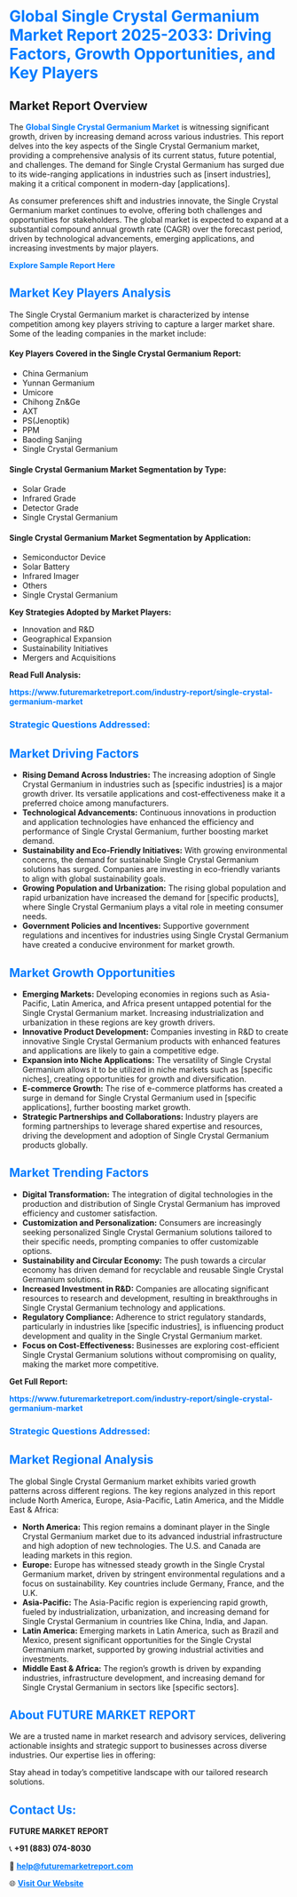 <h1 style="color: #007BFF;">Global Single Crystal Germanium Market Report 2025-2033: Driving Factors, Growth Opportunities, and Key Players</h1>

<section id="overview">
<h2>Market Report Overview</h2>
<p>The <a href="https://www.futuremarketreport.com/industry-report/single-crystal-germanium-market" style="color: #007BFF; text-decoration: none;"><strong>Global Single Crystal Germanium Market</strong></a> is witnessing significant growth, driven by increasing demand across various industries. This report delves into the key aspects of the Single Crystal Germanium market, providing a comprehensive analysis of its current status, future potential, and challenges. The demand for Single Crystal Germanium has surged due to its wide-ranging applications in industries such as [insert industries], making it a critical component in modern-day [applications].</p>
<p>As consumer preferences shift and industries innovate, the Single Crystal Germanium market continues to evolve, offering both challenges and opportunities for stakeholders. The global market is expected to expand at a substantial compound annual growth rate (CAGR) over the forecast period, driven by technological advancements, emerging applications, and increasing investments by major players.</p>
</section>

<section id="overview">
<p><a href="https://www.futuremarketreport.com/request-sample/reportId=30429" style="color: #007BFF; text-decoration: none;"><strong>Explore Sample Report Here</strong></a></p>
</section>

<section id="key-players">
<h2 style="color: #007BFF;">Market Key Players Analysis</h2>
<p>The Single Crystal Germanium market is characterized by intense competition among key players striving to capture a larger market share. Some of the leading companies in the market include:</p>
<h4>Key Players Covered in the Single Crystal Germanium Report:</h4>
<ul><li>China Germanium</li><li>Yunnan Germanium</li><li>Umicore</li><li>Chihong Zn&amp;Ge</li><li>AXT</li><li>PS(Jenoptik)</li><li>PPM</li><li>Baoding Sanjing</li><li>Single Crystal Germanium</li></ul>
<h4>Single Crystal Germanium Market Segmentation by Type:</h4>
<ul><li>Solar Grade</li><li>Infrared Grade</li><li>Detector Grade</li><li>Single Crystal Germanium</li></ul>

<h4>Single Crystal Germanium Market Segmentation by Application:</h4>
<ul><li>Semiconductor Device</li><li>Solar Battery</li><li>Infrared Imager</li><li>Others</li><li>Single Crystal Germanium</li></ul>
<p><strong>Key Strategies Adopted by Market Players:</strong></p>
<ul>
<li>Innovation and R&D</li>
<li>Geographical Expansion</li>
<li>Sustainability Initiatives</li>
<li>Mergers and Acquisitions</li>
</ul>
</section>

<section>
<p><strong>Read Full Analysis: </strong></p><a href="https://www.futuremarketreport.com/industry-report/single-crystal-germanium-market" style="color: #007BFF; text-decoration: none;"><strong>https://www.futuremarketreport.com/industry-report/single-crystal-germanium-market</strong></a>
<h3 style="color: #007BFF;">Strategic Questions Addressed:</h3>
</section>

<section id="driving-factors">
<h2 style="color: #007BFF;">Market Driving Factors</h2>
<ul>
<li><strong>Rising Demand Across Industries:</strong> The increasing adoption of Single Crystal Germanium in industries such as [specific industries] is a major growth driver. Its versatile applications and cost-effectiveness make it a preferred choice among manufacturers.</li>
<li><strong>Technological Advancements:</strong> Continuous innovations in production and application technologies have enhanced the efficiency and performance of Single Crystal Germanium, further boosting market demand.</li>
<li><strong>Sustainability and Eco-Friendly Initiatives:</strong> With growing environmental concerns, the demand for sustainable Single Crystal Germanium solutions has surged. Companies are investing in eco-friendly variants to align with global sustainability goals.</li>
<li><strong>Growing Population and Urbanization:</strong> The rising global population and rapid urbanization have increased the demand for [specific products], where Single Crystal Germanium plays a vital role in meeting consumer needs.</li>
<li><strong>Government Policies and Incentives:</strong> Supportive government regulations and incentives for industries using Single Crystal Germanium have created a conducive environment for market growth.</li>
</ul>
</section>

<section id="growth-opportunities">
<h2 style="color: #007BFF;">Market Growth Opportunities</h2>
<ul>
<li><strong>Emerging Markets:</strong> Developing economies in regions such as Asia-Pacific, Latin America, and Africa present untapped potential for the Single Crystal Germanium market. Increasing industrialization and urbanization in these regions are key growth drivers.</li>
<li><strong>Innovative Product Development:</strong> Companies investing in R&D to create innovative Single Crystal Germanium products with enhanced features and applications are likely to gain a competitive edge.</li>
<li><strong>Expansion into Niche Applications:</strong> The versatility of Single Crystal Germanium allows it to be utilized in niche markets such as [specific niches], creating opportunities for growth and diversification.</li>
<li><strong>E-commerce Growth:</strong> The rise of e-commerce platforms has created a surge in demand for Single Crystal Germanium used in [specific applications], further boosting market growth.</li>
<li><strong>Strategic Partnerships and Collaborations:</strong> Industry players are forming partnerships to leverage shared expertise and resources, driving the development and adoption of Single Crystal Germanium products globally.</li>
</ul>
</section>

<section id="trending-factors">
<h2 style="color: #007BFF;">Market Trending Factors</h2>
<ul>
<li><strong>Digital Transformation:</strong> The integration of digital technologies in the production and distribution of Single Crystal Germanium has improved efficiency and customer satisfaction.</li>
<li><strong>Customization and Personalization:</strong> Consumers are increasingly seeking personalized Single Crystal Germanium solutions tailored to their specific needs, prompting companies to offer customizable options.</li>
<li><strong>Sustainability and Circular Economy:</strong> The push towards a circular economy has driven demand for recyclable and reusable Single Crystal Germanium solutions.</li>
<li><strong>Increased Investment in R&D:</strong> Companies are allocating significant resources to research and development, resulting in breakthroughs in Single Crystal Germanium technology and applications.</li>
<li><strong>Regulatory Compliance:</strong> Adherence to strict regulatory standards, particularly in industries like [specific industries], is influencing product development and quality in the Single Crystal Germanium market.</li>
<li><strong>Focus on Cost-Effectiveness:</strong> Businesses are exploring cost-efficient Single Crystal Germanium solutions without compromising on quality, making the market more competitive.</li>
</ul>
</section>

<section>
<p><strong>Get Full Report: </strong></p><a href="https://www.futuremarketreport.com/industry-report/single-crystal-germanium-market" style="color: #007BFF; text-decoration: none;"><strong>https://www.futuremarketreport.com/industry-report/single-crystal-germanium-market</strong></a>
<h3 style="color: #007BFF;">Strategic Questions Addressed:</h3>
</section>


<section id="regional-analysis">
<h2 style="color: #007BFF;">Market Regional Analysis</h2>
<p>The global Single Crystal Germanium market exhibits varied growth patterns across different regions. The key regions analyzed in this report include North America, Europe, Asia-Pacific, Latin America, and the Middle East & Africa:</p>
<ul>
<li><strong>North America:</strong> This region remains a dominant player in the Single Crystal Germanium market due to its advanced industrial infrastructure and high adoption of new technologies. The U.S. and Canada are leading markets in this region.</li>
<li><strong>Europe:</strong> Europe has witnessed steady growth in the Single Crystal Germanium market, driven by stringent environmental regulations and a focus on sustainability. Key countries include Germany, France, and the U.K.</li>
<li><strong>Asia-Pacific:</strong> The Asia-Pacific region is experiencing rapid growth, fueled by industrialization, urbanization, and increasing demand for Single Crystal Germanium in countries like China, India, and Japan.</li>
<li><strong>Latin America:</strong> Emerging markets in Latin America, such as Brazil and Mexico, present significant opportunities for the Single Crystal Germanium market, supported by growing industrial activities and investments.</li>
<li><strong>Middle East & Africa:</strong> The region’s growth is driven by expanding industries, infrastructure development, and increasing demand for Single Crystal Germanium in sectors like [specific sectors].</li>
</ul>
</section>

<footer>
<h2 style="color: #007BFF;">About FUTURE MARKET REPORT</h2>
<p>We are a trusted name in market research and advisory services, delivering actionable insights and strategic support to businesses across diverse industries. Our expertise lies in offering:</p>

<p>Stay ahead in today’s competitive landscape with our tailored research solutions.</p>

<h2 style="color: #007BFF;">Contact Us:</h2>
<p><strong>FUTURE MARKET REPORT</strong></p>
<p>📞 <strong>+91 (883) 074-8030</strong></p>
<p>📧 <strong><a href="mailto:help@futuremarketreport.com" style="color: #007BFF;">help@futuremarketreport.com</a></strong></p>
<p>🌐 <strong><a href="https://www.futuremarketreport.com/" style="color: #007BFF;">Visit Our Website</a></strong></p>
</footer>